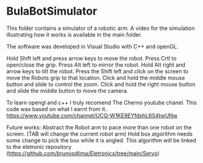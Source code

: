 # BulaBotSimulator
This folder contains a simulator of a robotic arm.
A video for the simulation illustrating how it works is available in the main folder.

The software was developed in Visual Studio with C++ and openGL.

Hold Shift left and press arrow keys to move the robot.
Press Crtl to open/close the grip.
Press Alt left to mirror the robot.
Hold Alt right and arrow keys to tilt the robot.
Press the Shift left and click on the screen to move the Robots grip to that location.
Click and hold the middle mouse button and slide to control the zoom.
Click and hold the right mouse button and slide the middle button to move the camera.

To learn opengl and c++ I truly recomend The Cherno youtube chanel. This code was based on what I earnt from it..
https://www.youtube.com/channel/UCQ-W1KE9EYfdxhL6S4twUNw

Future works:
Abstract the Robot arm to pace more than one robot on the screen. (TAB will change the current robot arm)
Hold box algorithm needs some change to pick the box while it is angled.
This algorithm will be linked to the eletronic repository (https://github.com/brunosdlima/Eletronics/tree/main/Servo)
